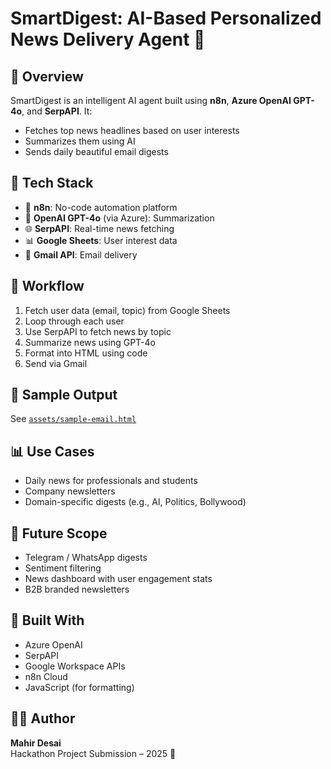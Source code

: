# SmartDigest: AI-Based Personalized News Delivery Agent 🚀

## 🧠 Overview
SmartDigest is an intelligent AI agent built using **n8n**, **Azure OpenAI GPT-4o**, and **SerpAPI**. It:
- Fetches top news headlines based on user interests
- Summarizes them using AI
- Sends daily beautiful email digests

## 🔧 Tech Stack
- 🧱 **n8n**: No-code automation platform
- 🧠 **OpenAI GPT-4o** (via Azure): Summarization
- 🌐 **SerpAPI**: Real-time news fetching
- 📊 **Google Sheets**: User interest data
- 📧 **Gmail API**: Email delivery

## 🔄 Workflow
1. Fetch user data (email, topic) from Google Sheets
2. Loop through each user
3. Use SerpAPI to fetch news by topic
4. Summarize news using GPT-4o
5. Format into HTML using code
6. Send via Gmail

## 📎 Sample Output
See [`assets/sample-email.html`](assets/sample-email.html)

## 📊 Use Cases
- Daily news for professionals and students
- Company newsletters
- Domain-specific digests (e.g., AI, Politics, Bollywood)

## 🔮 Future Scope
- Telegram / WhatsApp digests
- Sentiment filtering
- News dashboard with user engagement stats
- B2B branded newsletters

## 🧠 Built With
- Azure OpenAI
- SerpAPI
- Google Workspace APIs
- n8n Cloud
- JavaScript (for formatting)

## 👨‍💻 Author
**Mahir Desai**  
Hackathon Project Submission – 2025 🚀
